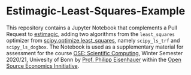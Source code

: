 # Estimagic-Least-Squares-Example
This repository contains a Jupyter Notebook that complements a Pull Request to [estimagic](https://github.com/OpenSourceEconomics/estimagic), adding two algorithms from the `least_squares` optimizer from [scipy.optimize.least_squares](https://docs.scipy.org/doc/scipy/reference/generated/scipy.optimize.least_squares.html#r20fc1df64af7-jjmore), namely `scipy_ls_trf` and `scipy_ls_dogbox`. 
The Notebook is used as a supplementary material for assessment for the course [OSE: Scientific Computing](https://ose-scientific-computing.readthedocs.io/en/latest/iteration/lecture_plan_2020.html), Winter Semester 2020/21, Univesity of Bonn by [Prof. Philipp Eisenhauer](https://peisenha.github.io/) within the [Open Source Economics Innitiative](https://open-econ.org/).
